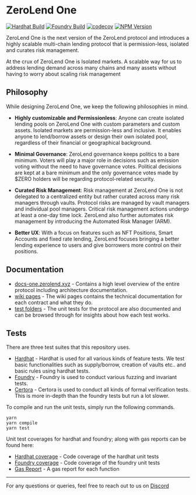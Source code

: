 # ZeroLend One

[![Hardhat Build](https://github.com/zerolend/zerolend-one/actions/workflows/hardhat.yml/badge.svg)](https://github.com/zerolend/zerolend-one/actions/workflows/hardhat.yml)
[![Foundry Build](https://github.com/zerolend/zerolend-one/actions/workflows/foundry.yml/badge.svg)](https://github.com/zerolend/zerolend-one/actions/workflows/foundry.yml)
[![codecov](https://codecov.io/github/zerolend/zerolend-one/graph/badge.svg?token=1F8SF7LANW)](https://codecov.io/github/zerolend/zerolend-one)
[![NPM Version](https://img.shields.io/npm/v/%40zerolendxyz%2Fone)](https://www.npmjs.com/package/@zerolendxyz/one)

ZeroLend One is the next version of the ZeroLend protocol and introduces a highly scalable multi-chain lending protocol that is permission-less, isolated and curates risk management.

At the crux of ZeroLend One is Isolated markets. A scalable way for us to address lending demand across many chains and many assets without having to worry about scaling risk management

## Philosophy

While designing ZeroLend One, we keep the following philosophies in mind.

- **Highly customizable and Permissionless**: Anyone can create isolated lending pools on ZeroLend One with custom parameters and custom assets. Isolated markets are permission-less and inclusive. It enables anyone to lend/borrow assets or design their own isolated pool, regardless of their financial or geographical background.

- **Minimal Governance**: ZeroLend governance keeps politics to a bare minimum. Voters will play a major role in decisions such as emission voting without the need to have governance votes. Political decisions are kept at a bare minimum and the only governance votes made by $ZERO holders will be regarding protocol-related security.

- **Curated Risk Management**: Risk management at ZeroLend One is not delegated to a centralized entity but rather curated across many risk managers through vaults. Protocol risks are managed by vault managers and individual pool managers. Critical risk management actions undergo at least a one-day time lock. ZeroLend also further automates risk management by introducing the Automated Risk Manager (ARM).

- **Better UX**: With a focus on features such as NFT Positions, Smart Accounts and fixed rate lending, ZeroLend focuses bringing a better lending experience to users and give borrowers more control on their positions.

## Documentation

- [docs-one.zerolend.xyz](https://docs-one.zerolend.xyz/) - Contains a high level overview of the entire protocol including architecture documentation.
- [wiki pages](https://github.com/zerolend/zerolend-one/wiki) - The wiki pages contains the technical documentation for each contract and what they do.
- [test folders](./test) - The unit tests for the protocol are also documented and can be browsed through for insights about how each test works.

## Tests

There are three test suites that this repository uses.

- [Hardhat](./test/hardhat) - Hardhat is used for all various kinds of feature tests. We test basic functionalities such as supply/borrow, creation of vaults etc.. and basic rules using hardhat tests.
- [Foundry](./test/forge) - Foundry is used to conduct various fuzzing and invariant tests.
- [Certora](./test/certora) - Certora is used to conduct all kinds of formal verification tests. This is more in-depth than the foundry tests but run a lot slower.

To compile and run the unit tests, simply run the following commands.

```
yarn
yarn compile
yarn test
```

Unit test coverages for hardhat and foundry; along with gas reports can be found here:

- [Hardhat coverage](https://zerolend.github.io/zerolend-one/hardhat/) - Code coverage of the hardhat unit tests
- [Foundry coverage](https://zerolend.github.io/zerolend-one/foundry/) - Code coverage of the foundry unit tests
- [Gas Report](https://zerolend.github.io/zerolend-one/gasReport.txt) - A gas report for each function

---

For any questions or queries, feel free to reach out to us on [Discord](https://discord.gg/zerolend)
